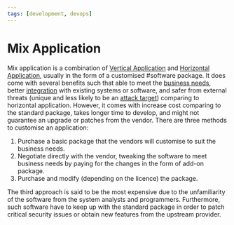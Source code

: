 ```yaml
---
tags: [development, devops]
---
```


# Mix Application

Mix application is a combination of [Vertical Application](202304161347.md) and
[Horizontal Application](202304161344.md), usually in the form of a customised
#software package. It does come with several benefits such that able to meet the
[business needs](202303251303.md), better [integration](202303242149.md) with
existing systems or software, and safer from external threats (unique and less
likely to be an [attack target](202209261358.md)) comparing to horizontal
application. However, it comes with increase cost comparing to the standard
package, takes longer time to develop, and might not guarantee an upgrade or
patches from the vendor. There are three methods to customise an application:
1. Purchase a basic package that the vendors will customise to suit the business
   needs.
2. Negotiate directly with the vendor, tweaking the software to meet business
   needs by paying for the changes in the form of add-on package.
3. Purchase and modify (depending on the licence) the package.

The third approach is said to be the most expensive due to the unfamiliarity of
the software from the system analysts and programmers. Furthermore, such
software have to keep up with the standard package in order to patch critical
security issues or obtain new features from the upstream provider.
